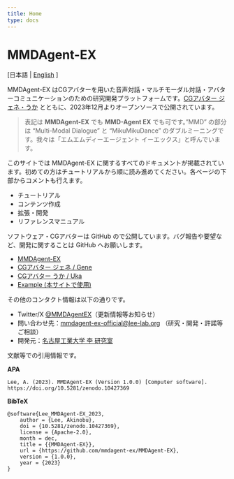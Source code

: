```yaml
---
title: Home
type: docs
---
```

# MMDAgent-EX

[日本語 | [English](/../) ]

MMDAgent-EX はCGアバターを用いた音声対話・マルチモーダル対話・アバターコミュニケーションのための研究開発プラットフォームです。[CGアバター ジェネ・うか](https://www.slp.nitech.ac.jp/avatar/) とともに、2023年12月よりオープンソースで公開されています。

> 表記は **MMDAgent-EX** でも **MMD-Agent EX** でも可です。”MMD” の部分は “Multi-Modal Dialogue” と “MikuMikuDance” のダブルミーニングです。我々は「エムエムディーエージェント イーエックス」と呼んでいます。

このサイトでは MMDAgent-EX に関するすべてのドキュメントが掲載されています。初めての方はチュートリアルから順に読み進めてください。各ページの下部からコメントも行えます。

- チュートリアル
- コンテンツ作成
- 拡張・開発
- リファレンスマニュアル

ソフトウェア・CGアバターは GitHub ので公開しています。バグ報告や要望など、開発に関することは GitHub へお願いします。

- [MMDAgent-EX](https://github.com/mmdagent-ex/MMDAgent-EX)
- [CGアバター ジェネ / Gene](https://github.com/mmdagent-ex/gene)
- [CGアバター うか / Uka](https://github.com/mmdagent-ex/uka)
- [Example (本サイトで使用)](https://github.com/mmdagent-ex/example)

その他のコンタクト情報は以下の通りです。

- Twitter/X [@MMDAgentEX](https://twitter.com/MMDAgentEX)（更新情報等お知らせ）
- 問い合わせ先：mmdagent-ex-official@lee-lab.org （研究・開発・許諾等ご相談）
- 開発元：[名古屋工業大学 李 研究室](https://www.slp.nitech.ac.jp/)

文献等での引用情報です。

**APA**

    Lee, A. (2023). MMDAgent-EX (Version 1.0.0) [Computer software].
    https://doi.org/10.5281/zenodo.10427369

**BibTeX**

    @software{Lee_MMDAgent-EX_2023,
        author = {Lee, Akinobu},
        doi = {10.5281/zenodo.10427369},
        license = {Apache-2.0},
        month = dec,
        title = {{MMDAgent-EX}},
        url = {https://github.com/mmdagent-ex/MMDAgent-EX},
        version = {1.0.0},
        year = {2023}
    }
